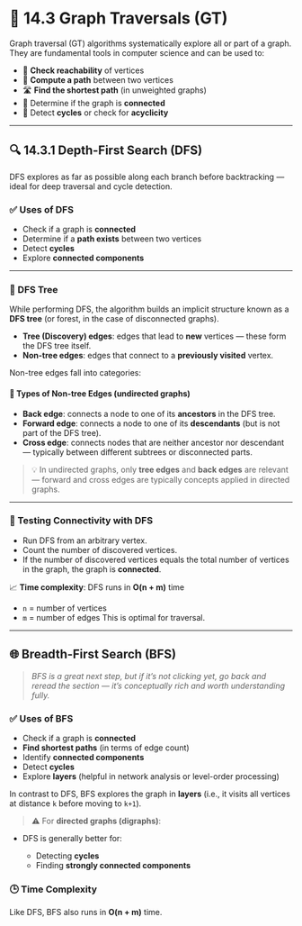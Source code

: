 # 📖 14.3 Graph Traversals (GT)

Graph traversal (GT) algorithms systematically explore all or part of a graph. They are fundamental tools in computer science and can be used to:

* 🔎 **Check reachability** of vertices
* 🧭 **Compute a path** between two vertices
* 🛣️ **Find the shortest path** (in unweighted graphs)
* 🧩 Determine if the graph is **connected**
* 🔁 Detect **cycles** or check for **acyclicity**

---

## 🔍 14.3.1 Depth-First Search (DFS)

DFS explores as far as possible along each branch before backtracking — ideal for deep traversal and cycle detection.

### ✅ Uses of DFS

* Check if a graph is **connected**
* Determine if a **path exists** between two vertices
* Detect **cycles**
* Explore **connected components**

---

### 🌲 DFS Tree

While performing DFS, the algorithm builds an implicit structure known as a **DFS tree** (or forest, in the case of disconnected graphs).

* **Tree (Discovery) edges**: edges that lead to **new** vertices — these form the DFS tree itself.
* **Non-tree edges**: edges that connect to a **previously visited** vertex.

Non-tree edges fall into categories:

#### 📎 Types of Non-tree Edges (undirected graphs)

* **Back edge**: connects a node to one of its **ancestors** in the DFS tree.
* **Forward edge**: connects a node to one of its **descendants** (but is not part of the DFS tree).
* **Cross edge**: connects nodes that are neither ancestor nor descendant — typically between different subtrees or disconnected parts.

> 💡 In undirected graphs, only **tree edges** and **back edges** are relevant — forward and cross edges are typically concepts applied in directed graphs.

---

### 🧪 Testing Connectivity with DFS

* Run DFS from an arbitrary vertex.
* Count the number of discovered vertices.
* If the number of discovered vertices equals the total number of vertices in the graph, the graph is **connected**.

📈 **Time complexity**:
DFS runs in **O(n + m)** time

* `n` = number of vertices
* `m` = number of edges
  This is optimal for traversal.

---

## 🌐 Breadth-First Search (BFS)

> *BFS is a great next step, but if it’s not clicking yet, go back and reread the section — it’s conceptually rich and worth understanding fully.*

### ✅ Uses of BFS

* Check if a graph is **connected**
* **Find shortest paths** (in terms of edge count)
* Identify **connected components**
* Detect **cycles**
* Explore **layers** (helpful in network analysis or level-order processing)

In contrast to DFS, BFS explores the graph in **layers** (i.e., it visits all vertices at distance `k` before moving to `k+1`).

> ⚠️ For **directed graphs (digraphs)**:

* DFS is generally better for:

  * Detecting **cycles**
  * Finding **strongly connected components**

### 🕒 Time Complexity

Like DFS, BFS also runs in **O(n + m)** time.